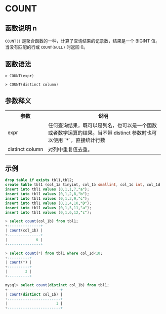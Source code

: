 # **COUNT**

## **函数说明 n**

`COUNT()` 是聚合函数的一种，计算了查询结果的记录数，结果是一个 BIGINT 值。当没有匹配的行或 `COUNT(NULL)` 时返回 0。

## **函数语法**

```
> COUNT(expr)
```

```
> COUNT(distinct column)
```

## **参数释义**

<table>
  <tr>
    <th>参数</th>
    <th>说明</th>
  </tr>
  <tr>
    <td >expr</td>
    <td>任何查询结果，既可以是列名，也可以是一个函数或者数学运算的结果。当不带 distinct 参数时也可以使用 `*`，直接统计行数</td>
  </tr>
  <tr>
    <td nowrap>distinct column</td>
  <td>对列中重复值去重。</td>
  </tr>
</table>

## **示例**

```sql
drop table if exists tbl1,tbl2;
create table tbl1 (col_1a tinyint, col_1b smallint, col_1c int, col_1d bigint, col_1e char(10) not null);
insert into tbl1 values (0,1,1,7,"a");
insert into tbl1 values (0,1,2,8,"b");
insert into tbl1 values (0,1,3,9,"c");
insert into tbl1 values (0,1,4,10,"D");
insert into tbl1 values (0,1,5,11,"a");
insert into tbl1 values (0,1,6,12,"c");

> select count(col_1b) from tbl1;
+---------------+
| count(col_1b) |
+---------------+
|             6 |
+---------------+

> select count(*) from tbl1 where col_1d<10;
+----------+
| count(*) |
+----------+
|        3 |
+----------+

mysql> select count(distinct col_1b) from tbl1;
+------------------------+
| count(distinct col_1b) |
+------------------------+
|                      1 |
+------------------------+
```
